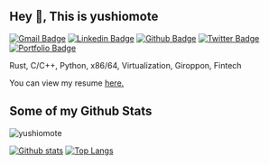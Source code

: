 ## Hey 👋, This is yushiomote
[![Gmail Badge](https://img.shields.io/badge/-yushiomote@gmail.com-c14438?style=flat&logo=Gmail&logoColor=white&link=mailto:yushiomote@gmail.com)](mailto:yushiomote@gmail.com) 
[![Linkedin Badge](https://img.shields.io/badge/-yushiomote-0072b1?style=flat&logo=Linkedin&logoColor=white&link=http://linkedin.com/in/yushi-omote-b59a9a47/)](http://linkedin.com/in/yushi-omote-b59a9a47/) [![Github Badge](https://img.shields.io/badge/-yushiomote-grey?style=flat&logo=github&logoColor=white&link=https://github.com/yushiomote/)](https://www.github.com/yushiomote/) [![Twitter Badge](https://img.shields.io/badge/-ysmoo-00acee?style=flat&logo=twitter&logoColor=white&link=https://twitter.com/ysmoo/)](https://www.twitter.com/ysmoo/) [![Portfolio Badge](https://img.shields.io/badge/portfolio-web-blue?style=flat&link=http://yushiomote.org//)](http://yushiomote.org//) <p align='left'>Rust, C/C++, Python, x86/64, Virtualization, Giroppon, Fintech</p><p align='left'> You can view my resume <a href='http://yushiomote.org/about/ ' target=_blank><u>here</u>.</a></p>
## Some of my Github Stats
<p align=left> <img src=https://komarev.com/ghpvc/?username=yushiomote alt=yushiomote /> </p>

[![Github stats](https://github-readme-stats.vercel.app/api?username=yushiomote&show_icons=true&include_all_commits=true)](https://github.com/yushiomote/github-readme-stats)
[![Top Langs](https://github-readme-stats.vercel.app/api/top-langs/?username=yushiomote&layout=compact)](https://github.com/yushiomote/github-readme-stats)

